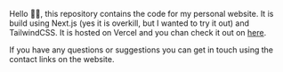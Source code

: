 Hello 👋🏽, this repository contains the code for my personal website. It is build using Next.js (yes it is overkill, but I wanted to try it out) and TailwindCSS. It is hosted on Vercel and you chan check it out on [here](https://jakub-abrahoim.vercel.app).

If you have any questions or suggestions you can get in touch using the contact links on the website.
